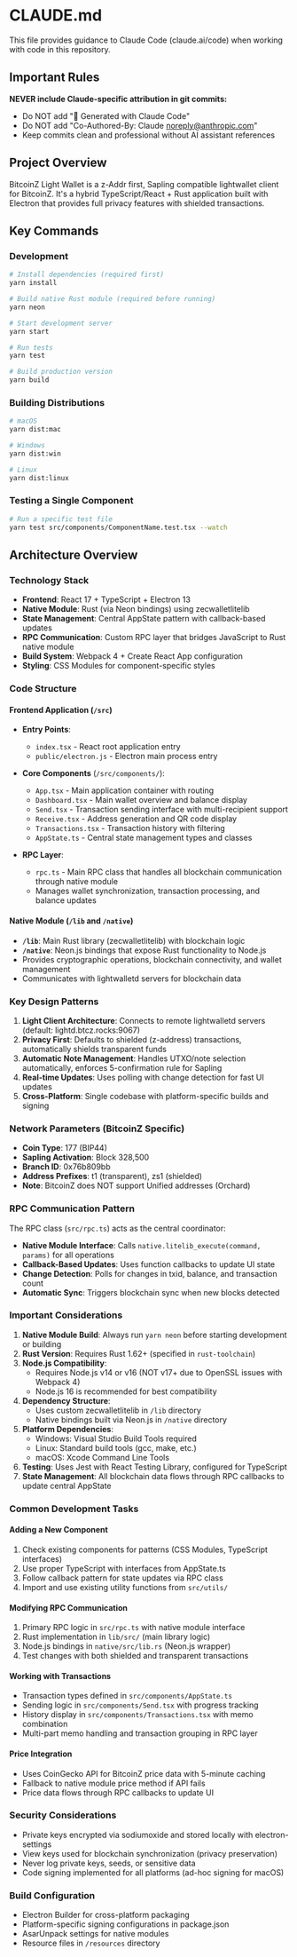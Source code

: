# CLAUDE.md

This file provides guidance to Claude Code (claude.ai/code) when working with code in this repository.

## Important Rules

**NEVER include Claude-specific attribution in git commits:**
- Do NOT add "🤖 Generated with Claude Code" 
- Do NOT add "Co-Authored-By: Claude <noreply@anthropic.com>"
- Keep commits clean and professional without AI assistant references

## Project Overview

BitcoinZ Light Wallet is a z-Addr first, Sapling compatible lightwallet client for BitcoinZ. It's a hybrid TypeScript/React + Rust application built with Electron that provides full privacy features with shielded transactions.

## Key Commands

### Development
```bash
# Install dependencies (required first)
yarn install

# Build native Rust module (required before running)
yarn neon

# Start development server
yarn start

# Run tests
yarn test

# Build production version
yarn build
```

### Building Distributions
```bash
# macOS
yarn dist:mac

# Windows
yarn dist:win

# Linux
yarn dist:linux
```

### Testing a Single Component
```bash
# Run a specific test file
yarn test src/components/ComponentName.test.tsx --watch
```

## Architecture Overview

### Technology Stack
- **Frontend**: React 17 + TypeScript + Electron 13
- **Native Module**: Rust (via Neon bindings) using zecwalletlitelib
- **State Management**: Central AppState pattern with callback-based updates
- **RPC Communication**: Custom RPC layer that bridges JavaScript to Rust native module
- **Build System**: Webpack 4 + Create React App configuration
- **Styling**: CSS Modules for component-specific styles

### Code Structure

#### Frontend Application (`/src`)
- **Entry Points**: 
  - `index.tsx` - React root application entry
  - `public/electron.js` - Electron main process entry
  
- **Core Components** (`/src/components/`):
  - `App.tsx` - Main application container with routing
  - `Dashboard.tsx` - Main wallet overview and balance display
  - `Send.tsx` - Transaction sending interface with multi-recipient support
  - `Receive.tsx` - Address generation and QR code display
  - `Transactions.tsx` - Transaction history with filtering
  - `AppState.ts` - Central state management types and classes
  
- **RPC Layer**: 
  - `rpc.ts` - Main RPC class that handles all blockchain communication through native module
  - Manages wallet synchronization, transaction processing, and balance updates

#### Native Module (`/lib` and `/native`)
- **`/lib`**: Main Rust library (zecwalletlitelib) with blockchain logic
- **`/native`**: Neon.js bindings that expose Rust functionality to Node.js
- Provides cryptographic operations, blockchain connectivity, and wallet management
- Communicates with lightwalletd servers for blockchain data

### Key Design Patterns

1. **Light Client Architecture**: Connects to remote lightwalletd servers (default: lightd.btcz.rocks:9067)
2. **Privacy First**: Defaults to shielded (z-address) transactions, automatically shields transparent funds
3. **Automatic Note Management**: Handles UTXO/note selection automatically, enforces 5-confirmation rule for Sapling
4. **Real-time Updates**: Uses polling with change detection for fast UI updates
5. **Cross-Platform**: Single codebase with platform-specific builds and signing

### Network Parameters (BitcoinZ Specific)
- **Coin Type**: 177 (BIP44)
- **Sapling Activation**: Block 328,500
- **Branch ID**: 0x76b809bb
- **Address Prefixes**: t1 (transparent), zs1 (shielded)
- **Note**: BitcoinZ does NOT support Unified addresses (Orchard)

### RPC Communication Pattern

The RPC class (`src/rpc.ts`) acts as the central coordinator:
- **Native Module Interface**: Calls `native.litelib_execute(command, params)` for all operations
- **Callback-Based Updates**: Uses function callbacks to update UI state
- **Change Detection**: Polls for changes in txid, balance, and transaction count
- **Automatic Sync**: Triggers blockchain sync when new blocks detected

### Important Considerations

1. **Native Module Build**: Always run `yarn neon` before starting development or building
2. **Rust Version**: Requires Rust 1.62+ (specified in `rust-toolchain`)
3. **Node.js Compatibility**: 
   - Requires Node.js v14 or v16 (NOT v17+ due to OpenSSL issues with Webpack 4)
   - Node.js 16 is recommended for best compatibility
4. **Dependency Structure**: 
   - Uses custom zecwalletlitelib in `/lib` directory
   - Native bindings built via Neon.js in `/native` directory
5. **Platform Dependencies**: 
   - Windows: Visual Studio Build Tools required
   - Linux: Standard build tools (gcc, make, etc.)
   - macOS: Xcode Command Line Tools
6. **Testing**: Uses Jest with React Testing Library, configured for TypeScript
7. **State Management**: All blockchain data flows through RPC callbacks to update central AppState

### Common Development Tasks

#### Adding a New Component
1. Check existing components for patterns (CSS Modules, TypeScript interfaces)
2. Use proper TypeScript with interfaces from AppState.ts
3. Follow callback pattern for state updates via RPC class
4. Import and use existing utility functions from `src/utils/`

#### Modifying RPC Communication
1. Primary RPC logic in `src/rpc.ts` with native module interface
2. Rust implementation in `lib/src/` (main library logic)
3. Node.js bindings in `native/src/lib.rs` (Neon.js wrapper)
4. Test changes with both shielded and transparent transactions

#### Working with Transactions
- Transaction types defined in `src/components/AppState.ts`
- Sending logic in `src/components/Send.tsx` with progress tracking
- History display in `src/components/Transactions.tsx` with memo combination
- Multi-part memo handling and transaction grouping in RPC layer

#### Price Integration
- Uses CoinGecko API for BitcoinZ price data with 5-minute caching
- Fallback to native module price method if API fails
- Price data flows through RPC callbacks to update UI

### Security Considerations
- Private keys encrypted via sodiumoxide and stored locally with electron-settings
- View keys used for blockchain synchronization (privacy preservation)
- Never log private keys, seeds, or sensitive data
- Code signing implemented for all platforms (ad-hoc signing for macOS)

### Build Configuration
- Electron Builder for cross-platform packaging
- Platform-specific signing configurations in package.json
- AsarUnpack settings for native modules
- Resource files in `/resources` directory